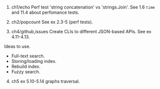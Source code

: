 1. ch1/echo
Perf test 'string concatenation' vs 'strings.Join'. See 1.6 `time` and 11.4 about perfomance tests.

2. ch2/popcount
See ex 2.3-5 (perf tests).

3. ch4/github,issues
Create CLIs to different JSON-based APIs.
See ex 4.11-4.13.

Ideas to use.
* Full-text search.
* Storing/loading index.
* Rebuild index.
* Fuzzy search.

4. ch5 ex 5.10-5.14 graphs traversal.